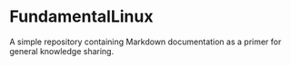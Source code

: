 # FundamentalLinux
A simple repository containing Markdown documentation as a primer for general knowledge sharing.
